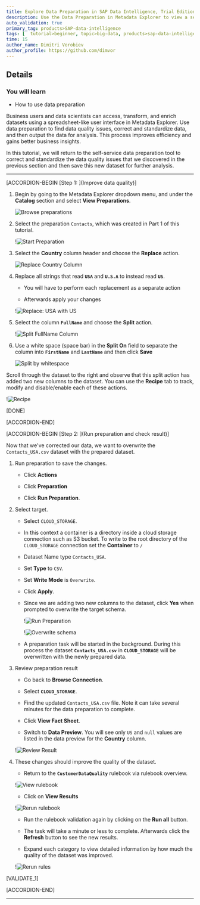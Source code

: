 ```yaml
---
title: Explore Data Preparation in SAP Data Intelligence, Trial Edition
description: Use the Data Preparation in Metadata Explorer to view a set of data, find data quality issues, correct and standardize data, and then output the data for analysis.
auto_validation: true
primary_tag: products>SAP-data-intelligence
tags: [  tutorial>beginner, topic>big-data, products>sap-data-intelligence ]
time: 15
author_name: Dimitri Vorobiev
author_profile: https://github.com/dimvor
---
```


## Details
### You will learn
- How to use data preparation

Business users and data scientists can access, transform, and enrich datasets using a spreadsheet-like user interface in Metadata Explorer. Use data preparation to find data quality issues, correct and standardize data, and then output the data for analysis. This process improves efficiency and gains better business insights.

In this tutorial, we will return to the self-service data preparation tool to correct and standardize the data quality issues that we discovered in the previous section and then save this new dataset for further analysis.

---

[ACCORDION-BEGIN [Step 1: ](Improve data quality)]

1. Begin by going to the Metadata Explorer dropdown menu, and under the **Catalog** section and select **View Preparations**.

    ![Browse preparations](browse_preparations.png)

2. Select the preparation `Contacts`, which was created in Part 1 of this tutorial.

    !![Start Preparation](listPreparations.png)

3. Select the **Country** column header and choose the **Replace** action.

    ![Replace Country Column](replace_country_column.png)

4. Replace all strings that read **`USA`** and **`U.S.A`** to instead read **`US`**.

    - You will have to perform each replacement as a separate action

    - Afterwards apply your changes

    !![Replace: USA with US](replaceUSA.png)

5. Select the column **`FullName`** and choose the **Split** action.

    !![Split FullName Column](split_column_name.png)

6. Use a white space (space bar) in the **Split On** field to separate the column into **`FirstName`** and **`LastName`** and then click **Save**

    ![Split by whitespace](split_name.png)

Scroll through the dataset to the right and observe that this split action has added two new columns to the dataset. You can use the **Recipe** tab to track, modify and disable/enable each of these actions.

!![Recipe](recipe.png)


[DONE]

[ACCORDION-END]

[ACCORDION-BEGIN [Step 2: ](Run preparation and check result)]

Now that we've corrected our data, we want to overwrite the `Contacts_USA.csv` dataset with the prepared dataset.

1. Run preparation to save the changes.

    - Click **Actions**

    - Click **Preparation**

    - Click **Run Preparation**.   

2. Select target.

    - Select `CLOUD_STORAGE`.

    - In this context a container is a directory inside a cloud storage connection such as S3 bucket. To write to the root directory of the `CLOUD_STORAGE` connection set the **Container** to `/`

    - Dataset Name type `Contacts_USA`.

    - Set **Type** to `CSV`.

    - Set **Write Mode** is `Overwrite`.

    - Click **Apply**.

    - Since we are adding two new columns to the dataset, click **Yes** when prompted to overwrite the target schema.

        !![Run Preparation](runPreparation.png)

        !![Overwrite schema](overwriteSchema.png)

    - A preparation task will be started in the background. During this process the dataset **`Contacts_USA.csv`** in **`CLOUD_STORAGE`** will be overwritten with the newly prepared data.

3. Review preparation result

    - Go back to **Browse Connection**.

    - Select **`CLOUD_STORAGE`**.

    - Find the updated `Contacts_USA.csv` file. Note it can take several minutes for the data preparation to complete.

    - Click **View Fact Sheet**.

    - Switch to **Data Preview**. You will see only `US` and `null` values are listed in the data preview for the **Country** column.

    !![Review Result](datahub-trial-v2-discovery-part03_10.png)

4.  These changes should improve the quality of the dataset.

    - Return to the **`CustomerDataQuality`** rulebook via rulebook overview.

    !![View rulebook](view_rulebooks.png)

    - Click on **View Results**

    !![Rerun rulebook](viewResults.png)


    - Run the rulebook validation again by clicking on the **Run all** button.

    - The task will take a minute or less to complete. Afterwards click the **Refresh** button to see the new results.

    - Expand each category to view detailed information by how much the quality of the dataset was improved.

    !![Rerun rules](improved_rule_validation.png)


[VALIDATE_1]

[ACCORDION-END]

---
